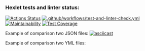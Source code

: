 ### Hexlet tests and linter status:
[![Actions Status](https://github.com/KarUrals/java-project-71/workflows/hexlet-check/badge.svg)](https://github.com/KarUrals/java-project-71/actions)
[![.github/workflows/test-and-linter-check.yml](https://github.com/KarUrals/java-project-71/actions/workflows/test-and-linter-check.yml/badge.svg)](https://github.com/KarUrals/java-project-71/actions/workflows/test-and-linter-check.yml)
[![Maintainability](https://api.codeclimate.com/v1/badges/de755853738f0d90fece/maintainability)](https://codeclimate.com/github/KarUrals/java-project-71/maintainability)
[![Test Coverage](https://api.codeclimate.com/v1/badges/de755853738f0d90fece/test_coverage)](https://codeclimate.com/github/KarUrals/java-project-71/test_coverage)

Example of comparison two JSON files:
[![asciicast](https://asciinema.org/a/530606.svg)](https://asciinema.org/a/530606)

Example of comparison two YML files:
<script id="asciicast-531835" src="https://asciinema.org/a/531835.js" async></script>